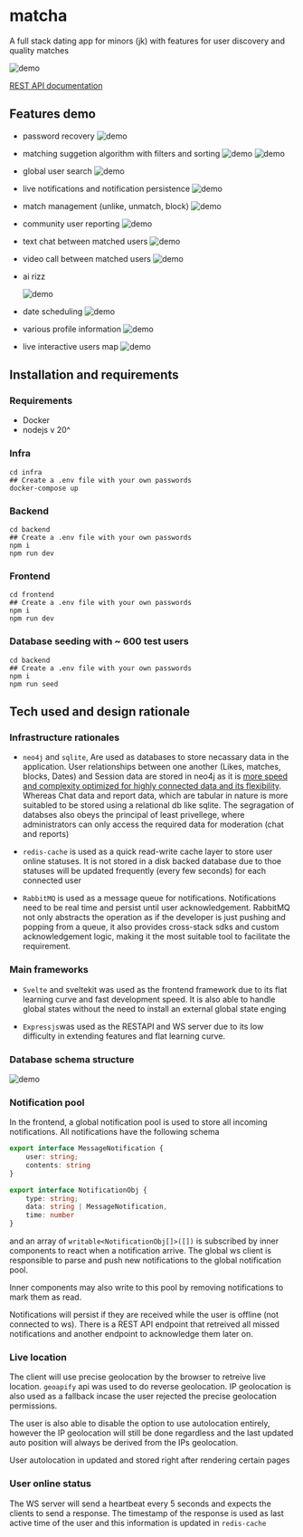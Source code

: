 # matcha
A full stack dating app for minors (jk) with features for user discovery and quality matches

![demo](https://github.com/neosizzle/matcha/blob/main/readme_assets/matcha-demo.gif?raw=true)

[REST API documentation](https://documenter.getpostman.com/view/15157455/2sB2qi9JbB)

## Features demo
- password recovery
![demo](https://github.com/neosizzle/matcha/blob/main/readme_assets/password-recovery.png?raw=true)
- matching suggetion algorithm with filters and sorting
![demo](https://github.com/neosizzle/matcha/blob/main/readme_assets/matching.png?raw=true)
![demo](https://github.com/neosizzle/matcha/blob/main/readme_assets/matching2.png?raw=true)
- global user search
![demo](https://github.com/neosizzle/matcha/blob/main/readme_assets/search.png?raw=true)
- live notifications and notification persistence
![demo](https://github.com/neosizzle/matcha/blob/main/readme_assets/notif.png?raw=true)
- match management (unlike, unmatch, block)
![demo](https://github.com/neosizzle/matcha/blob/main/readme_assets/matches.png?raw=true)
- community user reporting
![demo](https://github.com/neosizzle/matcha/blob/main/readme_assets/report.png?raw=true)
- text chat between matched users
![demo](https://github.com/neosizzle/matcha/blob/main/readme_assets/chat.png?raw=true)
- video call between matched users
![demo](https://github.com/neosizzle/matcha/blob/main/readme_assets/call.png?raw=true)
- ai rizz

	![demo](https://github.com/neosizzle/matcha/blob/main/readme_assets/rizz.png?raw=true)
- date scheduling 
![demo](https://github.com/neosizzle/matcha/blob/main/readme_assets/date.png?raw=true)
- various profile information
![demo](https://github.com/neosizzle/matcha/blob/main/readme_assets/profile.png?raw=true)
- live interactive users map
![demo](https://github.com/neosizzle/matcha/blob/main/readme_assets/map.png?raw=true)

## Installation and requirements
### Requirements
- Docker
- nodejs v 20^

### Infra
```
cd infra
## Create a .env file with your own passwords
docker-compose up
```

### Backend
```
cd backend
## Create a .env file with your own passwords
npm i 
npm run dev
```

### Frontend
```
cd frontend
## Create a .env file with your own passwords
npm i 
npm run dev
```

### Database seeding with ~ 600 test users
```
cd backend
## Create a .env file with your own passwords
npm i 
npm run seed
```


## Tech used and design rationale
### Infrastructure rationales
- `neo4j` and `sqlite`, Are used as databases to store necassary data in the application. User relationships between one another (Likes, matches, blocks, Dates) and Session data are stored in neo4j as it is [more speed and complexity optimized for highly connected data and its flexibility](https://neo4j.com/blog/graph-database/graph-database-vs-relational-database/). Whereas Chat data and report data, which are tabular in nature is more suitabled to be stored using a relational db like sqlite. The segragation of databses also obeys the principal of least privellege, where administrators can only access the required data for moderation (chat and reports)

- `redis-cache` is used as a quick read-write cache layer to store user online statuses. It is not stored in a disk backed database due to thoe statuses will be updated frequently (every few seconds) for each connected user

- `RabbitMQ` is used as a message queue for notifications. Notifications need to be real time and persist until user acknowledgement. RabbitMQ not only abstracts the operation as if the developer is just pushing and popping from a queue, it also provides cross-stack sdks and custom acknowledgement logic, making it the most suitable tool to facilitate the requirement.

### Main frameworks
- `Svelte` and sveltekit was used as the frontend framework due to its flat learning curve and fast development speed. It is also able to handle global states without the need to install an external global state enging 

- `Expressjs`was used as the RESTAPI and WS server due to its low difficulty in extending features and flat learning curve.

### Database schema structure
![demo](https://github.com/neosizzle/matcha/blob/main/readme_assets/data_design.png?raw=true)

### Notification pool
In the frontend, a global notification pool is used to store all incoming notifications. All notifications have the following schema 
```ts
export interface MessageNotification { 
	user: string;
	contents: string
}

export interface NotificationObj {
	type: string;
	data: string | MessageNotification,
	time: number
}
```

and an array of `writable<NotificationObj[]>([])` is subscribed by inner components to react when a notification arrive. The global ws client is responsible to parse and push new notifications to the global notification pool.

Inner components may also write to this pool by removing notifications to mark them as read. 

Notifications will persist if they are received while the user is offline (not connected to ws). There is a REST API endpoint that retreived all missed notifications and another endpoint to acknowledge them later on.

### Live location
The client will use precise geolocation by the browser to retreive live location. `geoapify` api was used to do reverse geolocation. IP geolocation is also used as a fallback incase the user rejected the precise geolocation permissions. 

The user is also able to disable the option to use autolocation entirely, however the IP geolocation will still be done regardless and the last updated auto position will always be derived from the IPs geolocation. 

User autolocation in updated and stored right after rendering certain pages

### User online status
The WS server will send a heartbeat every 5 seconds and expects the clients to send a response. The timestamp of the response is used as last active time of the user and this information is updated in `redis-cache`
